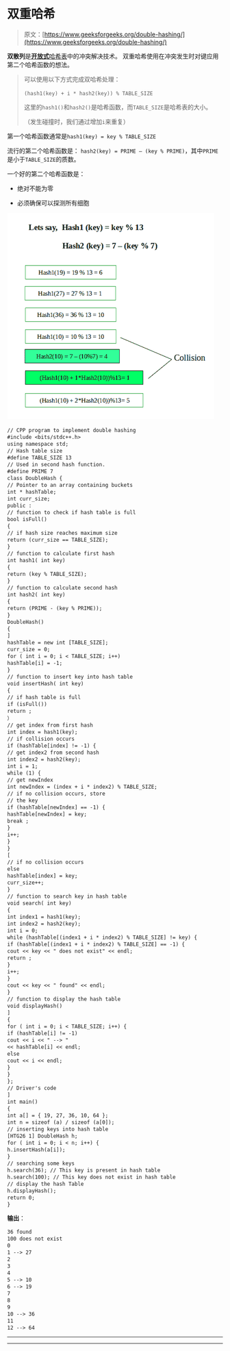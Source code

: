 # 双重哈希

> 原文：[https://www.geeksforgeeks.org/double-hashing/](https://www.geeksforgeeks.org/double-hashing/)

**双散列**是[**开放式**哈希表](https://www.geeksforgeeks.org/hashing-set-3-open-addressing/)中的冲突解决技术。 双重哈希使用在冲突发生时对键应用第二个哈希函数的想法。

> 可以使用以下方式完成双哈希处理：
>
> `(hash1(key) + i * hash2(key)) % TABLE_SIZE`
>
> 这里的`hash1()`和`hash2()`是哈希函数，而`TABLE_SIZE`是哈希表的大小。
>
> （发生碰撞时，我们通过增加`i`来重复）

第一个哈希函数通常是`hash1(key) = key % TABLE_SIZE`

流行的第二个哈希函数是： `hash2(key) = PRIME – (key % PRIME)`，其中`PRIME`是小于`TABLE_SIZE`的质数。

一个好的第二个哈希函数是：

*   绝对不能为零

*   必须确保可以探测所有细胞

![](img/c6a37eaf7e93d2178700f05f33f0a26f.png)

```
// CPP program to implement double hashing
#include <bits/stdc++.h>
using namespace std;
// Hash table size
#define TABLE_SIZE 13
// Used in second hash function.
#define PRIME 7
class DoubleHash {
// Pointer to an array containing buckets
int * hashTable;
int curr_size;
public :
// function to check if hash table is full
bool isFull()
{
// if hash size reaches maximum size
return (curr_size == TABLE_SIZE);
}
// function to calculate first hash
int hash1( int key)
{
return (key % TABLE_SIZE);
}
// function to calculate second hash
int hash2( int key)
{
return (PRIME - (key % PRIME));
}
DoubleHash()
{
]
hashTable = new int [TABLE_SIZE];
curr_size = 0;
for ( int i = 0; i < TABLE_SIZE; i++)
hashTable[i] = -1;
}
// function to insert key into hash table
void insertHash( int key)
{
// if hash table is full
if (isFull())
return ;
）
// get index from first hash
int index = hash1(key);
// if collision occurs
if (hashTable[index] != -1) {
// get index2 from second hash
int index2 = hash2(key);
int i = 1;
while (1) {
// get newIndex
int newIndex = (index + i * index2) % TABLE_SIZE;
// if no collision occurs, store
// the key
if (hashTable[newIndex] == -1) {
hashTable[newIndex] = key;
break ;
}
i++;
}
}
[
// if no collision occurs
else
hashTable[index] = key;
curr_size++;
}
// function to search key in hash table
void search( int key)
{
int index1 = hash1(key);
int index2 = hash2(key);
int i = 0;
while (hashTable[(index1 + i * index2) % TABLE_SIZE] != key) {
if (hashTable[(index1 + i * index2) % TABLE_SIZE] == -1) {
cout << key << " does not exist" << endl;
return ;
}
i++;
}
cout << key << " found" << endl;
}
// function to display the hash table
void displayHash()
]
{
for ( int i = 0; i < TABLE_SIZE; i++) {
if (hashTable[i] != -1)
cout << i << " --> "
<< hashTable[i] << endl;
else
cout << i << endl;
}
}
};
// Driver's code
]
int main()
{
int a[] = { 19, 27, 36, 10, 64 };
int n = sizeof (a) / sizeof (a[0]);
// inserting keys into hash table
[HTG26 1] DoubleHash h;
for ( int i = 0; i < n; i++) {
h.insertHash(a[i]);
}
// searching some keys
h.search(36); // This key is present in hash table
h.search(100); // This key does not exist in hash table
// display the hash Table
h.displayHash();
return 0;
}
```

**输出**：

```
36 found
100 does not exist
0
1 --> 27
2
3
4
5 --> 10
6 --> 19
7
8
9
10 --> 36
11
12 --> 64

```



* * *

* * *



